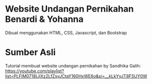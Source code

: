# Website Undangan Pernikahan Benardi & Yohanna
Dibuat menggunakan HTML, CSS, Javascript, dan Bootstrap
# Sumber Asli
Tutorial membuat website undangan pernikahan by Sandhika Galih:<br>
https://youtube.com/playlist?list=PLFIM0718LjIXz2LfZsyJCtaY160HxWE6o&si=__kLkYyJT8FSUY0W 
